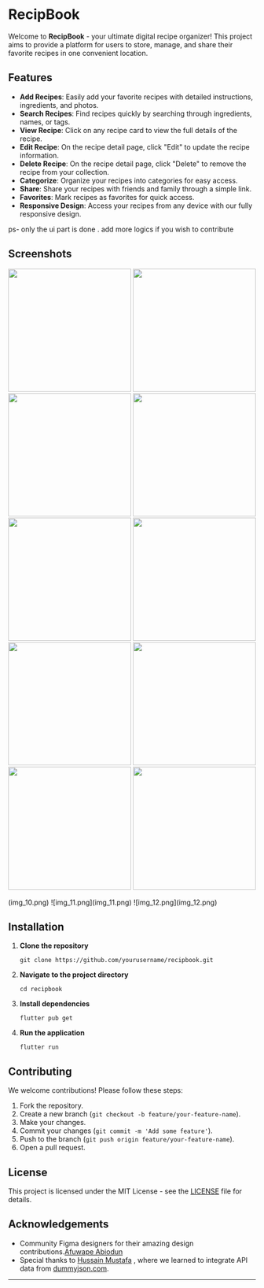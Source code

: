
# RecipBook

Welcome to **RecipBook** - your ultimate digital recipe organizer! This project aims to provide a platform for users to store, manage, and share their favorite recipes in one convenient location.

## Features

- **Add Recipes**: Easily add your favorite recipes with detailed instructions, ingredients, and photos.
- **Search Recipes**: Find recipes quickly by searching through ingredients, names, or tags.
- **View Recipe**: Click on any recipe card to view the full details of the recipe.
- **Edit Recipe**: On the recipe detail page, click "Edit" to update the recipe information.
- **Delete Recipe**: On the recipe detail page, click "Delete" to remove the recipe from your collection.
- **Categorize**: Organize your recipes into categories for easy access.
- **Share**: Share your recipes with friends and family through a simple link.
- **Favorites**: Mark recipes as favorites for quick access.
- **Responsive Design**: Access your recipes from any device with our fully responsive design.


ps- only the ui part is done . add more logics if you wish to contribute 
## Screenshots

<p float="left">
  <img src="/img.png" width="250"  alt=""/>
  <img src="/img_1.png" width="250"  alt=""/> 
  <img src="/img_2.png" width="250"  alt=""/>
  <img src="/img_3.png" width="250"  alt=""/>
  <img src="/img_4.png" width="250"  alt=""/>
  <img src="/img_5.png" width="250"  alt=""/>
  <img src="/img_6.png" width="250"  alt=""/>
  <img src="/img_7.png" width="250"  alt=""/>
  <img src="/img_8.png" width="250"  alt=""/>
  <img src="/img_9.png" width="250"  alt=""/>

</p>
(img_10.png)
![img_11.png](img_11.png)
![img_12.png](img_12.png)




## Installation

1. **Clone the repository**
   ```terminal
   git clone https://github.com/yourusername/recipbook.git
   ```

2. **Navigate to the project directory**
   ```terminal
   cd recipbook
   ```

3. **Install dependencies**
   ```terminal
   flutter pub get
   ```

4. **Run the application**
   ```terminal
   flutter run
   ```


## Contributing

We welcome contributions! Please follow these steps:

1. Fork the repository.
2. Create a new branch (`git checkout -b feature/your-feature-name`).
3. Make your changes.
4. Commit your changes (`git commit -m 'Add some feature'`).
5. Push to the branch (`git push origin feature/your-feature-name`).
6. Open a pull request.

## License

This project is licensed under the MIT License - see the [LICENSE](LICENSE) file for details.

## Acknowledgements

- Community Figma designers for their amazing design contributions.[Afuwape Abiodun](https://www.figma.com/community/file/1117253657372214910)
- Special thanks to [Hussain Mustafa](https://www.youtube.com/@m_hussain_mustafa) , where we learned to integrate API data from [dummyjson.com](https://dummyjson.com/docs/recipes#recipes-all).

---
